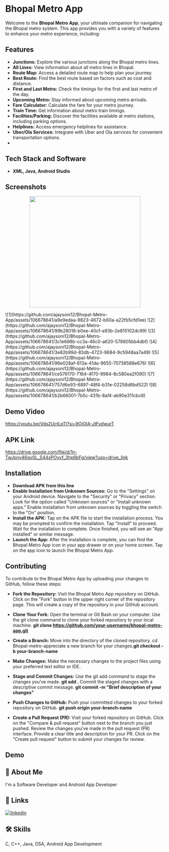 
# Bhopal Metro App

Welcome to the **Bhopal Metro App**, your ultimate companion for navigating the Bhopal metro system. This app provides you with a variety of features to enhance your metro experience, including:

## Features

- **Junctions:** Explore the various junctions along the Bhopal metro lines.
- **All Lines:** View information about all metro lines in Bhopal.
- **Route Map:** Access a detailed route map to help plan your journey.
- **Best Route:** Find the best route based on factors such as cost and distance.
- **First and Last Metro:** Check the timings for the first and last metro of the day.
- **Upcoming Metro:** Stay informed about upcoming metro arrivals.
- **Fare Calculator:** Calculate the fare for your metro journey.
- **Train Time:** Get information about metro train timings.
- **Facilities/Parking:** Discover the facilities available at metro stations, including parking options.
- **Helplines:** Access emergency helplines for assistance.
- **Uber/Ola Services:** Integrate with Uber and Ola services for convenient transportation options.
- 
## Tech Stack and Software
- **XML, Java, Android Studio**

## Screenshots 
<p align="center">
  <img src="your_relative_path_here" width="350" title="">
</p>
![1](https://github.com/ajaysoni12/Bhopal-Metro-App/assets/106678641/a9e9edaa-9823-4672-b60a-a22fb5cfd1ee)
![2](https://github.com/ajaysoni12/Bhopal-Metro-App/assets/106678641/99b28018-b0ee-40cf-a93b-2e815102dc99)
![3](https://github.com/ajaysoni12/Bhopal-Metro-App/assets/106678641/3c1e688b-cc3a-46c0-a620-578805bb4dbf)
![4](https://github.com/ajaysoni12/Bhopal-Metro-App/assets/106678641/3e82b99d-83db-4723-9684-9c5948aa7a49)
![5](https://github.com/ajaysoni12/Bhopal-Metro-App/assets/106678641/96e028af-613a-41da-9655-70738588e676)
![6](https://github.com/ajaysoni12/Bhopal-Metro-App/assets/106678641/ce576170-7164-4f70-9984-8c580ea2f090)
![7](https://github.com/ajaysoni12/Bhopal-Metro-App/assets/106678641/757d6e93-6897-48f4-b31e-02258d6bd522)
![8](https://github.com/ajaysoni12/Bhopal-Metro-App/assets/106678641/b2b66001-7b5c-431b-8af4-ab90e311cbc6)

## Demo Video 
https://youtu.be/Vds2UctLpTI?si=9OjOlA-JtFvdwurT

## APK Link 
https://drive.google.com/file/d/1n-TwJpny46qv0L_S44xPOyvf_3hp6bFg/view?usp=drive_link

## Installation
- **Download APK from this line** 
- **Enable Installation from Unknown Sources:** Go to the "Settings" on your Android device. Navigate to the "Security" or "Privacy" section. Look for the option called "Unknown sources" or "Install unknown apps." Enable installation from unknown sources by toggling the switch to the "On" position.
- **Install the APK:** Tap on the APK file to start the installation process. You may be prompted to confirm the installation. Tap "Install" to proceed. Wait for the installation to complete. Once finished, you will see an "App installed" or similar message.
- **Launch the App:** After the installation is complete, you can find the Bhopal Metro App icon in your app drawer or on your home screen. Tap on the app icon to launch the Bhopal Metro App.

## Contributing
To contribute to the Bhopal Metro App by uploading your changes to GitHub, follow these steps:

- **Fork the Repository:** Visit the Bhopal Metro App repository on GitHub. Click on the "Fork" button in the upper right corner of the repository page. This will create a copy of the repository in your GitHub account.
- **Clone Your Fork:** Open the terminal or Git Bash on your computer. Use the git clone command to clone your forked repository to your local machine. **git clone https://github.com/your-username/bhopal-metro-app.git**

- **Create a Branch:** Move into the directory of the cloned repository. cd Bhopal-metro-appreciate a new branch for your changes.**git checkout -b your-branch-name**

- **Make Changes:** Make the necessary changes to the project files using your preferred text editor or IDE.

- **Stage and Commit Changes:** Use the git add command to stage the changes you've made. **git add .** Commit the staged changes with a descriptive commit message. **git commit -m "Brief description of your changes"**

- **Push Changes to GitHub:** Push your committed changes to your forked repository on GitHub. **git push origin your-branch-name**

- **Create a Pull Request (PR):** Visit your forked repository on GitHub. Click on the "Compare & pull request" button next to the branch you just pushed. Review the changes you've made in the pull request (PR) interface. Provide a clear title and description for your PR. Click on the "Create pull request" button to submit your changes for review.
## Demo


## 🚀 About Me
I'm a Software Developer and Android App Developer 

## 🔗 Links
[![linkedin](https://img.shields.io/badge/linkedin-0A66C2?style=for-the-badge&logo=linkedin&logoColor=white)]([https://www.linkedin.com/](https://www.linkedin.com/in/ajaysoni123/))

## 🛠 Skills
C, C++, Java, DSA, Android App Development
